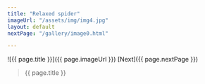 ```yaml
---
title: "Relaxed spider"
imageUrl: "/assets/img/img4.jpg"
layout: default
nextPage: "/gallery/image0.html"

---
```


![{{ page.title }}]({{ page.imageUrl }}) [Next]({{ page.nextPage }})
> {{ page.title }}
